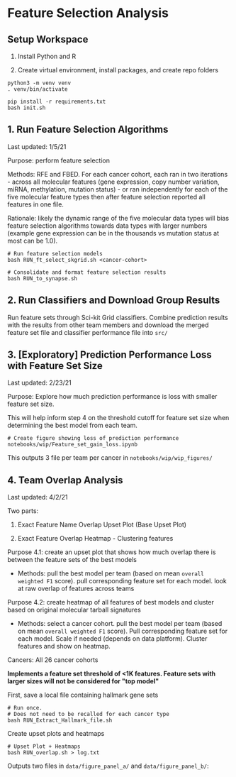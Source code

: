 # Feature Selection Analysis
## Setup Workspace

1. Install Python and R

2. Create virtual environment, install packages, and create repo folders

```
python3 -m venv venv
. venv/bin/activate

pip install -r requirements.txt
bash init.sh
```
## 1. Run Feature Selection Algorithms

Last updated: 1/5/21

Purpose: perform feature selection

Methods: RFE and FBED. For each cancer cohort, each ran in two iterations - across all molecular features (gene expression, copy number variation, miRNA, methylation, mutation status) - or ran independently for each of the five molecular feature types then after feature selection reported all features in one file.

Rationale: likely the dynamic range of the five molecular data types will bias feature selection algorithms towards data types with larger numbers (example gene expression can be in the thousands vs mutation status at most can be 1.0).

```
# Run feature selection models
bash RUN_ft_select_skgrid.sh <cancer-cohort>

# Consolidate and format feature selection results
bash RUN_to_synapse.sh
```
## 2. Run Classifiers and Download Group Results

Run feature sets through Sci-kit Grid classifiers. Combine prediction results with the results from other team members and download the merged feature set file and classifier performance file into `src/`

## 3. [Exploratory] Prediction Performance Loss with Feature Set Size

Last updated: 2/23/21

Purpose: Explore how much prediction performance is loss with smaller feature set size.

This will help inform step 4 on the threshold cutoff for feature set size when determining the best model from each team.

```
# Create figure showing loss of prediction performance
notebooks/wip/Feature_set_gain_loss.ipynb
```

This outputs 3 file per team per cancer in `notebooks/wip/wip_figures/`

## 4. Team Overlap Analysis

Last updated: 4/2/21

Two parts:

1. Exact Feature Name Overlap Upset Plot (Base Upset Plot)

2. Exact Feature Overlap Heatmap - Clustering features

Purpose 4.1: create an upset plot that shows how much overlap there is between the feature sets of the best models

+ Methods: pull the best model per team (based on mean `overall weighted F1` score). pull corresponding feature set for each model. look at raw overlap of features across teams

Purpose 4.2: create heatmap of all features of best models and cluster based on original molecular tarball signatures

+ Methods: select a cancer cohort. pull the best model per team (based on mean `overall weighted F1` score). Pull corresponding feature set for each model. Scale if needed (depends on data platform). Cluster features and show on heatmap.

Cancers: All 26 cancer cohorts

**Implements a feature set threshold of <1K features. Feature sets with larger sizes will not be considered for "top model"**

First, save a local file containing hallmark gene sets

```
# Run once.
# Does not need to be recalled for each cancer type
bash RUN_Extract_Hallmark_file.sh
```

Create upset plots and heatmaps

```
# Upset Plot + Heatmaps
bash RUN_overlap.sh > log.txt
```

Outputs two files in `data/figure_panel_a/` and `data/figure_panel_b/`:
